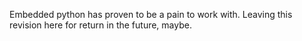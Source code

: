 Embedded python has proven to be a pain to work with. Leaving this revision here for return in the future, maybe.
